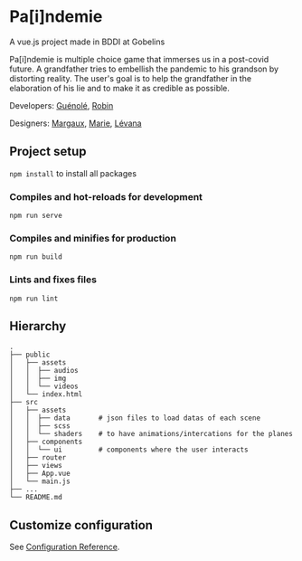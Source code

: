 # Pa[i]ndemie

A vue.js project made in BDDI at Gobelins

Pa[i]ndemie is multiple choice game that immerses us in a post-covid future. A grandfather tries to embellish the pandemic to his grandson by distorting reality. The user's goal is to help the grandfather in the elaboration of his lie and to make it as credible as possible.

Developers: [Guénolé](https://github.com/gueno-m), [Robin](https://github.com/robinlrx)

Designers: [Margaux](https://www.behance.net/margauxclm6c96), [Marie](https://vimeo.com/user62318441), [Lévana](http://levanaberdah.com/)


## Project setup
```npm install``` to install all packages

### Compiles and hot-reloads for development
```
npm run serve
```

### Compiles and minifies for production
```
npm run build
```

### Lints and fixes files
```
npm run lint
```

## Hierarchy
    .
    ├── public
    │   ├── assets
    │   │  ├── audios
    │   │  ├── img
    │   │  └── videos
    │   └── index.html             
    ├── src                 
    │   ├── assets
    │   │  ├── data       # json files to load datas of each scene
    │   │  ├── scss
    │   │  └── shaders    # to have animations/intercations for the planes
    │   ├── components
    │   │  └── ui         # components where the user interacts
    │   ├── router
    │   ├── views
    │   ├── App.vue
    │   └── main.js  
    ├── ...
    └── README.md


## Customize configuration
See [Configuration Reference](https://cli.vuejs.org/config/).
